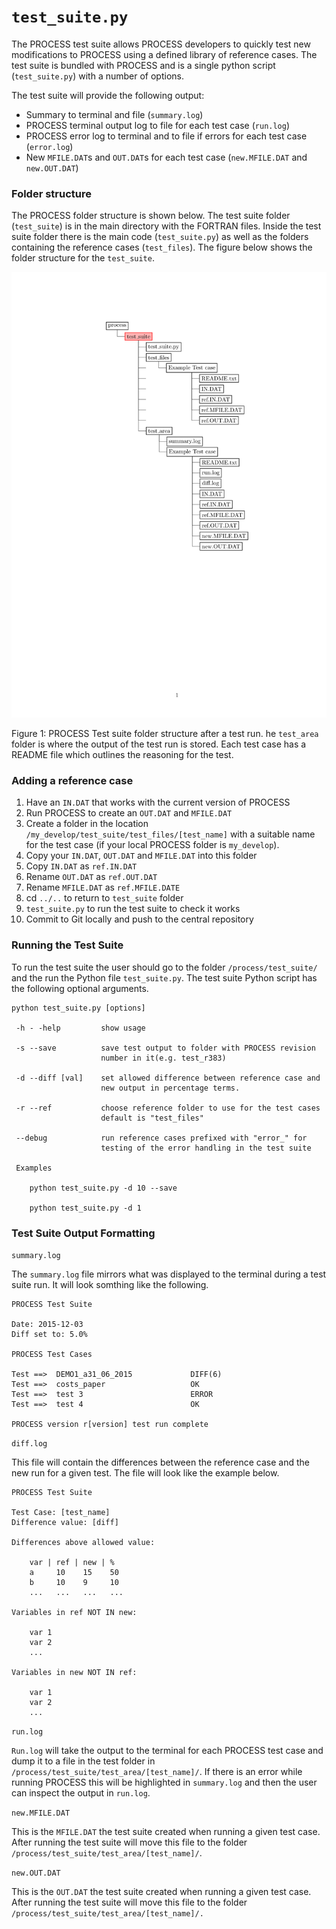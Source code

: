 # `test_suite.py`

The PROCESS test suite allows PROCESS developers to quickly test new modifications to PROCESS using a defined library of reference cases. The test suite is bundled with PROCESS and is a single python script (`test_suite.py`) with a number of options.

The test suite will provide the following output:
* Summary to terminal and file (`summary.log`)
* PROCESS terminal output log to file for each test case (`run.log`)
* PROCESS error log to terminal and to file if errors for each test case (`error.log`)
* New `MFILE.DAT`s and `OUT.DAT`s for each test case (`new.MFILE.DAT` and `new.OUT.DAT`)

### Folder structure

The PROCESS folder structure is shown below. The test suite folder (`test_suite`) is in the main directory with the FORTRAN files. Inside the test suite folder there is the main code (`test_suite.py`) as well as the folders containing the reference cases (`test_files`). The figure below shows the folder structure for the `test_suite`.

![alt text](../images/Test_suite_folder_structure.svg "Test suite folder structure")

Figure 1: PROCESS Test suite folder structure after a test run. he `test_area` folder is where the output of the test run is stored. Each test case has a README file which outlines the reasoning for the test.

### Adding a reference case

1. Have an `IN.DAT` that works with the current version of PROCESS
2. Run PROCESS to create an `OUT.DAT` and `MFILE.DAT`
3. Create a folder in the location `/my_develop/test_suite/test_files/[test_name]` with a suitable name for the test case (if your local PROCESS folder is `my_develop`).
4. Copy your `IN.DAT`, `OUT.DAT` and `MFILE.DAT` into this folder
5. Copy `IN.DAT` as `ref.IN.DAT`
6. Rename `OUT.DAT` as `ref.OUT.DAT`
7. Rename `MFILE.DAT` as `ref.MFILE.DATE`
8. cd `../..` to return to `test_suite` folder
9. `test_suite.py` to run the test suite to check it works
10. Commit to Git locally and push to the central repository

### Running the Test Suite

To run the test suite the user should go to the folder `/process/test_suite/` and the run the Python file `test_suite.py`. The test suite Python script has the following optional arguments.

```
python test_suite.py [options]

 -h - -help         show usage

 -s --save          save test output to folder with PROCESS revision
					number in it(e.g. test_r383)

 -d --diff [val]    set allowed difference between reference case and
					new output in percentage terms.

 -r --ref           choose reference folder to use for the test cases
                    default is "test_files"

 --debug            run reference cases prefixed with "error_" for
                    testing of the error handling in the test suite

 Examples

    python test_suite.py -d 10 --save

    python test_suite.py -d 1
```

### Test Suite Output Formatting

`summary.log`

The `summary.log` file mirrors what was displayed to the terminal during a test suite run. It will look somthing like the following.

```
PROCESS Test Suite

Date: 2015-12-03
Diff set to: 5.0%

PROCESS Test Cases

Test ==>  DEMO1_a31_06_2015             DIFF(6)
Test ==>  costs_paper                   OK
Test ==>  test 3                        ERROR
Test ==>  test 4                        OK

PROCESS version r[version] test run complete
```

`diff.log`

This file will contain the differences between the reference case and the new run for a given test. The file will look like the example below.

```
PROCESS Test Suite

Test Case: [test_name]
Difference value: [diff]

Differences above allowed value:

    var | ref | new | %
    a     10    15    50
    b     10    9     10
    ...   ...   ...   ...

Variables in ref NOT IN new:

    var 1
    var 2
    ...

Variables in new NOT IN ref:

    var 1
    var 2
    ...
```

`run.log`

`Run.log` will take the output to the terminal for each PROCESS test case and dump it to a file in the test folder in `/process/test_suite/test_area/[test_name]/`. If there is an error while running PROCESS this will be highlighted in `summary.log` and then the user can inspect the output in `run.log`.

`new.MFILE.DAT`

This is the `MFILE.DAT` the test suite created when running a given test case. After running the test suite will move this file to the folder `/process/test_suite/test_area/[test_name]/`.

`new.OUT.DAT`

This is the `OUT.DAT` the test suite created when running a given test case. After running the test suite will move this file to the folder `/process/test_suite/test_area/[test_name]/.`
